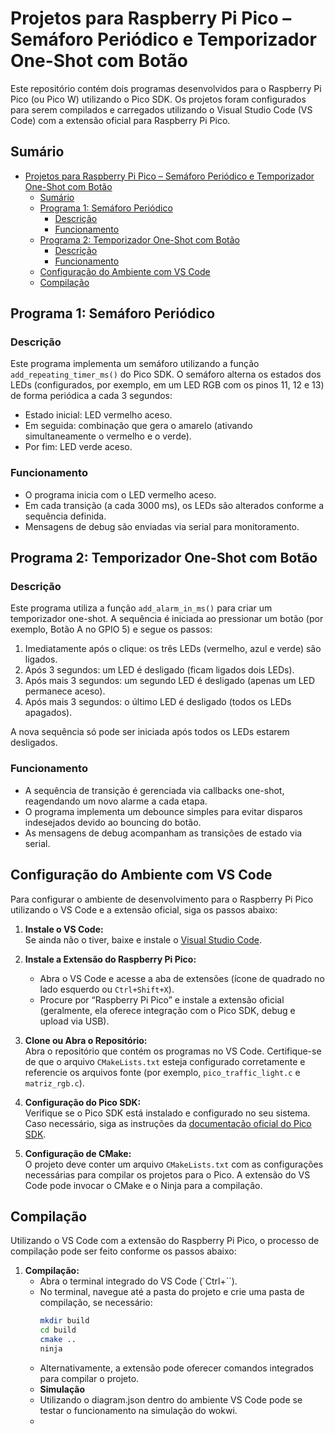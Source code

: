 # Projetos para Raspberry Pi Pico – Semáforo Periódico e Temporizador One-Shot com Botão

Este repositório contém dois programas desenvolvidos para o Raspberry Pi Pico (ou Pico W) utilizando o Pico SDK. Os projetos foram configurados para serem compilados e carregados utilizando o Visual Studio Code (VS Code) com a extensão oficial para Raspberry Pi Pico.

## Sumário

- [Projetos para Raspberry Pi Pico – Semáforo Periódico e Temporizador One-Shot com Botão](#projetos-para-raspberry-pi-pico--semáforo-periódico-e-temporizador-one-shot-com-botão)
  - [Sumário](#sumário)
  - [Programa 1: Semáforo Periódico](#programa-1-semáforo-periódico)
    - [Descrição](#descrição)
    - [Funcionamento](#funcionamento)
  - [Programa 2: Temporizador One-Shot com Botão](#programa-2-temporizador-one-shot-com-botão)
    - [Descrição](#descrição-1)
    - [Funcionamento](#funcionamento-1)
  - [Configuração do Ambiente com VS Code](#configuração-do-ambiente-com-vs-code)
  - [Compilação](#compilação)

## Programa 1: Semáforo Periódico

### Descrição

Este programa implementa um semáforo utilizando a função `add_repeating_timer_ms()` do Pico SDK. O semáforo alterna os estados dos LEDs (configurados, por exemplo, em um LED RGB com os pinos 11, 12 e 13) de forma periódica a cada 3 segundos:
- Estado inicial: LED vermelho aceso.
- Em seguida: combinação que gera o amarelo (ativando simultaneamente o vermelho e o verde).
- Por fim: LED verde aceso.

### Funcionamento

- O programa inicia com o LED vermelho aceso.
- Em cada transição (a cada 3000 ms), os LEDs são alterados conforme a sequência definida.
- Mensagens de debug são enviadas via serial para monitoramento.

## Programa 2: Temporizador One-Shot com Botão

### Descrição

Este programa utiliza a função `add_alarm_in_ms()` para criar um temporizador one-shot. A sequência é iniciada ao pressionar um botão (por exemplo, Botão A no GPIO 5) e segue os passos:
1. Imediatamente após o clique: os três LEDs (vermelho, azul e verde) são ligados.
2. Após 3 segundos: um LED é desligado (ficam ligados dois LEDs).
3. Após mais 3 segundos: um segundo LED é desligado (apenas um LED permanece aceso).
4. Após mais 3 segundos: o último LED é desligado (todos os LEDs apagados).

A nova sequência só pode ser iniciada após todos os LEDs estarem desligados.

### Funcionamento

- A sequência de transição é gerenciada via callbacks one-shot, reagendando um novo alarme a cada etapa.
- O programa implementa um debounce simples para evitar disparos indesejados devido ao bouncing do botão.
- As mensagens de debug acompanham as transições de estado via serial.

## Configuração do Ambiente com VS Code

Para configurar o ambiente de desenvolvimento para o Raspberry Pi Pico utilizando o VS Code e a extensão oficial, siga os passos abaixo:

1. **Instale o VS Code:**  
   Se ainda não o tiver, baixe e instale o [Visual Studio Code](https://code.visualstudio.com/).

2. **Instale a Extensão do Raspberry Pi Pico:**  
   - Abra o VS Code e acesse a aba de extensões (ícone de quadrado no lado esquerdo ou `Ctrl+Shift+X`).
   - Procure por “Raspberry Pi Pico” e instale a extensão oficial (geralmente, ela oferece integração com o Pico SDK, debug e upload via USB).

3. **Clone ou Abra o Repositório:**  
   Abra o repositório que contém os programas no VS Code. Certifique-se de que o arquivo `CMakeLists.txt` esteja configurado corretamente e referencie os arquivos fonte (por exemplo, `pico_traffic_light.c` e `matriz_rgb.c`).

4. **Configuração do Pico SDK:**  
   Verifique se o Pico SDK está instalado e configurado no seu sistema. Caso necessário, siga as instruções da [documentação oficial do Pico SDK](https://github.com/raspberrypi/pico-sdk).

5. **Configuração de CMake:**  
   O projeto deve conter um arquivo `CMakeLists.txt` com as configurações necessárias para compilar os projetos para o Pico. A extensão do VS Code pode invocar o CMake e o Ninja para a compilação.

## Compilação

Utilizando o VS Code com a extensão do Raspberry Pi Pico, o processo de compilação pode ser feito conforme os passos abaixo:

1. **Compilação:**
   - Abra o terminal integrado do VS Code (`Ctrl+``).
   - No terminal, navegue até a pasta do projeto e crie uma pasta de compilação, se necessário:
     ```bash
     mkdir build
     cd build
     cmake ..
     ninja
     ```
   - Alternativamente, a extensão pode oferecer comandos integrados para compilar o projeto.
   - **Simulação**
   - Utilizando o diagram.json dentro do ambiente VS Code pode se testar o funcionamento na simulação do wokwi.
   - 
